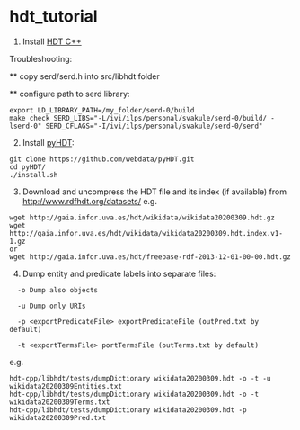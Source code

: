 # hdt_tutorial

1. Install [HDT C++](https://github.com/rdfhdt/hdt-cpp)

Troubleshooting:

** copy serd/serd.h into src/libhdt folder

** configure path to serd library:
```
export LD_LIBRARY_PATH=/my_folder/serd-0/build
make check SERD_LIBS="-L/ivi/ilps/personal/svakule/serd-0/build/ -lserd-0" SERD_CFLAGS="-I/ivi/ilps/personal/svakule/serd-0/serd"
```

2. Install [pyHDT](https://github.com/webdata/pyHDT):
```
git clone https://github.com/webdata/pyHDT.git
cd pyHDT/
./install.sh
```

3. Download and uncompress the HDT file and its index (if available) from http://www.rdfhdt.org/datasets/ e.g.
```
wget http://gaia.infor.uva.es/hdt/wikidata/wikidata20200309.hdt.gz
wget http://gaia.infor.uva.es/hdt/wikidata/wikidata20200309.hdt.index.v1-1.gz
or
wget http://gaia.infor.uva.es/hdt/freebase-rdf-2013-12-01-00-00.hdt.gz
```

4. Dump entity and predicate labels into separate files:
```
  -o Dump also objects

  -u Dump only URIs

  -p <exportPredicateFile> exportPredicateFile (outPred.txt by default)

  -t <exportTermsFile> portTermsFile (outTerms.txt by default)

```
e.g.
```
hdt-cpp/libhdt/tests/dumpDictionary wikidata20200309.hdt -o -t -u wikidata20200309Entities.txt
hdt-cpp/libhdt/tests/dumpDictionary wikidata20200309.hdt -o -t wikidata20200309Terms.txt
hdt-cpp/libhdt/tests/dumpDictionary wikidata20200309.hdt -p wikidata20200309Pred.txt
```
